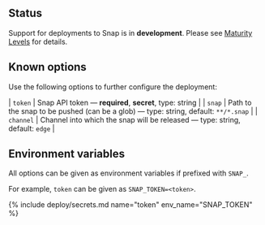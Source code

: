 ## Status

Support for deployments to Snap is in **development**. Please see [Maturity Levels](/user/deployment-v2#maturity-levels) for details.
## Known options

Use the following options to further configure the deployment:

| `token` | Snap API token &mdash; **required**, **secret**, type: string |
| `snap` | Path to the snap to be pushed (can be a glob) &mdash; type: string, default: `**/*.snap` |
| `channel` | Channel into which the snap will be released &mdash; type: string, default: `edge` |

## Environment variables

All options can be given as environment variables if prefixed with `SNAP_`.

For example, `token` can be given as `SNAP_TOKEN=<token>`.

{% include deploy/secrets.md name="token" env_name="SNAP_TOKEN" %}